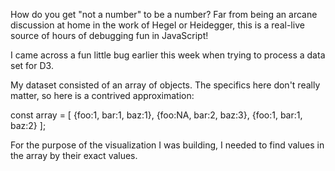 How do you get "not a number" to be a number? Far from being an arcane discussion at home in the work of Hegel or Heidegger, this is a real-live source of hours of debugging fun in JavaScript!

I came across a fun little bug earlier this week when trying to process a data set for D3.

My dataset consisted of an array of objects. The specifics here don't really matter, so here is a contrived approximation:

const array = [
  {foo:1, bar:1, baz:1},
  {foo:NA, bar:2, baz:3},
  {foo:1, bar:1, baz:2}
];

For the purpose of the visualization I was building, I needed to find values in the array by their exact values. 